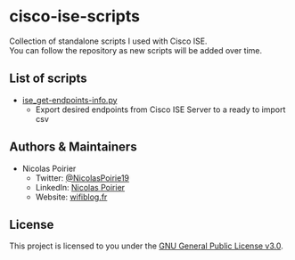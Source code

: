 # cisco-ise-scripts
Collection of standalone scripts I used with Cisco ISE.  
You can follow the repository as new scripts will be added over time.

## List of scripts

* [ise_get-endpoints-info.py](https://github.com/nicolas-poirier/Cisco_ISE/blob/main/get-endpoints-info/ise_get-endpoints-info.py)
  * Export desired endpoints from Cisco ISE Server to a ready to import csv

## Authors & Maintainers

* Nicolas Poirier
  * Twitter: [@NicolasPoirie19](https://twitter.com/NicolasPoirie19)
  * LinkedIn: [Nicolas Poirier](https://www.linkedin.com/in/nicolas-poirier-fr)
  * Website: [wifiblog.fr](https://wifiblog.fr)

## License

This project is licensed to you under the [GNU General Public License v3.0](./LICENSE).
